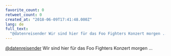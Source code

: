 ```yaml
---
favorite_count: 0
retweet_count: 0
created_at: "2018-06-09T17:41:48.000Z"
lang: de
full_text:
  "@datenreisender Wir sind hier für das Foo Fighters Konzert morgen ..."
---
```


[@datenreisender](https://twitter.com/datenreisender) Wir sind hier für das Foo
Fighters Konzert morgen ...
